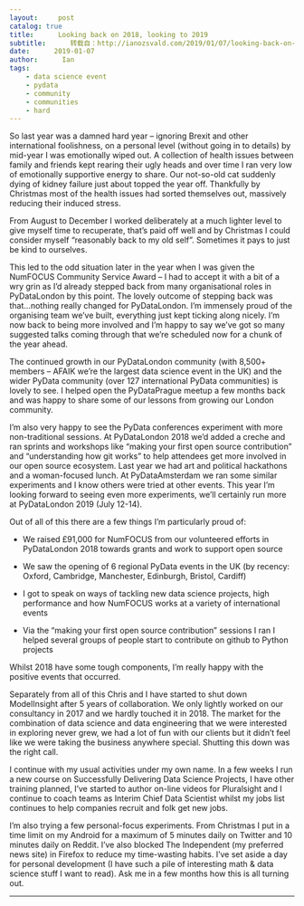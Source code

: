 ```yaml
---
layout:     post
catalog: true
title:      Looking back on 2018, looking to 2019
subtitle:      转载自：http://ianozsvald.com/2019/01/07/looking-back-on-2018-looking-to-2019/
date:      2019-01-07
author:      Ian
tags:
    - data science event
    - pydata
    - community
    - communities
    - hard
---
```


So last year was a damned hard year – ignoring Brexit and other international foolishness, on a personal level (without going in to details) by mid-year I was emotionally wiped out. A collection of health issues between family and friends kept rearing their ugly heads and over time I ran very low of emotionally supportive energy to share. Our not-so-old cat suddenly dying of kidney failure just about topped the year off. Thankfully by Christmas most of the health issues had sorted themselves out, massively reducing their induced stress.

From August to December I worked deliberately at a much lighter level to give myself time to recuperate, that’s paid off well and by Christmas I could consider myself “reasonably back to my old self”. Sometimes it pays to just be kind to ourselves.

This led to the odd situation later in the year when I was given the NumFOCUS Community Service Award – I had to accept it with a bit of a wry grin as I’d already stepped back from many organisational roles in PyDataLondon by this point. The lovely outcome of stepping back was that…nothing really changed for PyDataLondon. I’m immensely proud of the organising team we’ve built, everything just kept ticking along nicely. I’m now back to being more involved and I’m happy to say we’ve got so many suggested talks coming through that we’re scheduled now for a chunk of the year ahead.

The continued growth in our PyDataLondon community (with 8,500+ members – AFAIK we’re the largest data science event in the UK) and the wider PyData community (over 127 international PyData communities) is lovely to see. I helped open the PyDataPrague meetup a few months back and was happy to share some of our lessons from growing our London community.

I’m also very happy to see the PyData conferences experiment with more non-traditional sessions. At PyDataLondon 2018 we’d added a creche and ran sprints and workshops like “making your first open source contribution” and “understanding how git works” to help attendees get more involved in our open source ecosystem. Last year we had art and political hackathons and a woman-focused lunch. At PyDataAmsterdam we ran some similar experiments and I know others were tried at other events. This year I’m looking forward to seeing even more experiments, we’ll certainly run more at PyDataLondon 2019 (July 12-14).

Out of all of this there are a few things I’m particularly proud of:

- We raised £91,000 for NumFOCUS from our volunteered efforts in PyDataLondon 2018 towards grants and work to support open source

- We saw the opening of 6 regional PyData events in the UK (by recency: Oxford, Cambridge, Manchester, Edinburgh, Bristol, Cardiff)

- I got to speak on ways of tackling new data science projects, high performance and how NumFOCUS works at a variety of international events

- Via the “making your first open source contribution” sessions I ran I helped several groups of people start to contribute on github to Python projects


Whilst 2018 have some tough components, I’m really happy with the positive events that occurred.

Separately from all of this Chris and I have started to shut down ModelInsight after 5 years of collaboration. We only lightly worked on our consultancy in 2017 and we hardly touched it in 2018. The market for the combination of data science and data engineering that we were interested in exploring never grew, we had a lot of fun with our clients but it didn’t feel like we were taking the business anywhere special. Shutting this down was the right call.

I continue with my usual activities under my own name. In a few weeks I run a new course on Successfully Delivering Data Science Projects, I have other training planned, I’ve started to author on-line videos for Pluralsight and I continue to coach teams as Interim Chief Data Scientist whilst my jobs list continues to help companies recruit and folk get new jobs.

I’m also trying a few personal-focus experiments. From Christmas I put in a time limit on my Android for a maximum of 5 minutes daily on Twitter and 10 minutes daily on Reddit. I’ve also blocked The Independent (my preferred news site) in Firefox to reduce my time-wasting habits. I’ve set aside a day for personal development (I have such a pile of interesting math & data science stuff I want to read). Ask me in a few months how this is all turning out.

---
